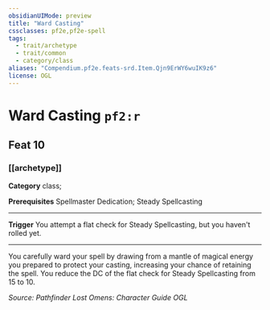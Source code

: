 ```yaml
---
obsidianUIMode: preview
title: "Ward Casting"
cssclasses: pf2e,pf2e-spell
tags:
  - trait/archetype
  - trait/common
  - category/class
aliases: "Compendium.pf2e.feats-srd.Item.Qjn9ErWY6wuIK9z6"
license: OGL
---
```

# Ward Casting `pf2:r`
## Feat 10
### [[archetype]]

**Category** class; 



**Prerequisites** Spellmaster Dedication; Steady Spellcasting
* * *
**Trigger** You attempt a flat check for Steady Spellcasting, but you haven't rolled yet.

* * *

You carefully ward your spell by drawing from a mantle of magical energy you prepared to protect your casting, increasing your chance of retaining the spell. You reduce the DC of the flat check for Steady Spellcasting from 15 to 10.

*Source: Pathfinder Lost Omens: Character Guide*
*OGL*